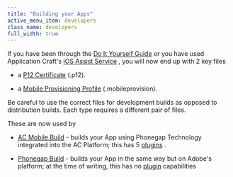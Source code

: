 ```yaml
---
title: "Building your Apps"
active_menu_item: developers
class_name: developers
full_width: true
---
```



If you have been through the [Do It Yourself Guide](/developers/user-guide/ac-mobile-build-phonegap/cordova/certificates/ios-keys-and-certificates/do-it-yourself-guide/) or you have used Application Craft's [iOS Assist Service](/developers/user-guide/ac-mobile-build-phonegap/cordova/certificates/ios-keys-and-certificates/i-havent-got-a-mac) , you will now end up with 2 key files

 - a [P12 Certificate](/developers/user-guide/ac-mobile-build-phonegap/cordova/certificates/ios-keys-and-certificates/do-it-yourself-guide/setting-up-for-development/generating-a-p12-certificate) (.p12).

 - a [Mobile Provisioning Profile](/developers/user-guide/ac-mobile-build-phonegap/cordova/certificates/ios-keys-and-certificates/do-it-yourself-guide/setting-up-for-development/create-a-provisioning-profile) (.mobileprovision).

Be careful to use the correct files for development builds as opposed to distribution builds. Each type requires a different pair of files.

These are now used by

 - [AC Mobile Build](/developers/user-guide/ac-mobile-build-phonegap/cordova/ac-mobile-build/) - builds your App using Phonegap Technology integrated into the AC Platform; this has 5 [plugins](/developers/user-guide/ac-mobile-build-phonegap/cordova/ac-mobile-build/ac-build-plugins/) .

 - [Phonegap Build](/developers/user-guide/ac-mobile-build-phonegap/cordova/phonegapbuild/) - builds your App in the same way but on Adobe's platform; at the time of writing, this has no [plugin](/developers/user-guide/ac-mobile-build-phonegap/cordova/ac-mobile-build/ac-build-plugins/) capabilities

